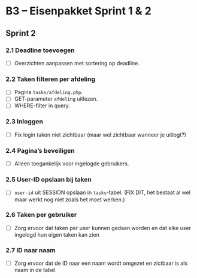 # B3 – Eisenpakket Sprint 1 & 2

## Sprint 2

### 2.1 Deadline toevoegen
- [ ] Overzichten aanpassen met sortering op deadline.

### 2.2 Taken filteren per afdeling
- [ ] Pagina `tasks/afdeling.php`.
- [ ] GET-parameter `afdeling` uitlezen.
- [ ] WHERE-filter in query.

### 2.3 Inloggen
- [ ] Fix login taken niet zichtbaar (maar wel zichtbaar wanneer je uitlogt?)

### 2.4 Pagina’s beveiligen
- [ ] Alleen toegankelijk voor ingelogde gebruikers.

### 2.5 User-ID opslaan bij taken
- [ ] `user-id` uit SESSION opslaan in `tasks`-tabel. (FIX DIT, het bestaat al wel maar werkt nog niet zoals het moet werken.)

### 2.6 Taken per gebruiker
- [ ] Zorg ervoor dat taken per user kunnen gedaan worden en dat elke user ingelogd hun eigen taken kan zien

### 2.7 ID naar naam
- [ ] Zorg ervoor dat de ID naar een naam wordt omgezet en zictbaar is als naam in de tabel
